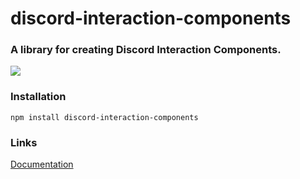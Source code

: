 # discord-interaction-components

### A library for creating Discord Interaction Components.
<a href="https://www.npmjs.com/package/discord-interaction-components" target="_blank">
  <img src="https://img.shields.io/npm/v/discord-interaction-components?color=red&label=%20&logo=npm&style=for-the-badge" />
</a>

### Installation
```
npm install discord-interaction-components
```

### Links
[Documentation](https://github.com/Taimoor-Tariq/discord-interaction-components/wiki)
